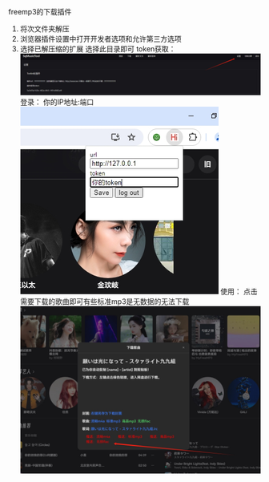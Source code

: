 freemp3的下载插件
1. 将次文件夹解压
2. 浏览器插件设置中打开开发者选项和允许第三方选项
3. 选择已解压缩的扩展 选择此目录即可
token获取：
![free3.png](..%2Fimg%2Ffree3.png)
登录： 你的IP地址:端口
![Free1.png](..%2Fimg%2FFree1.png)
使用：
点击需要下载的歌曲即可有些标准mp3是无数据的无法下载
![free2.png](..%2Fimg%2Ffree2.png)
